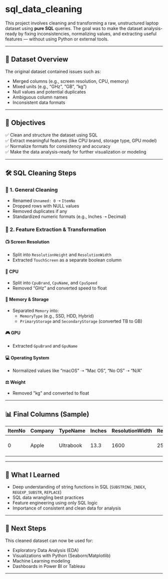 # sql_data_cleaning
This project involves cleaning and transforming a raw, unstructured laptop dataset using **pure SQL** queries. The goal was to make the dataset analysis-ready by fixing inconsistencies, normalizing values, and extracting useful features — without using Python or external tools.

---

## 📁 Dataset Overview

The original dataset contained issues such as:

- Merged columns (e.g., screen resolution, CPU, memory)
- Mixed units (e.g., “GHz”, “GB”, “kg”)
- Null values and potential duplicates
- Ambiguous column names
- Inconsistent data formats

---

## 🧠 Objectives

✅ Clean and structure the dataset using SQL  
✅ Extract meaningful features (like CPU brand, storage type, GPU model)  
✅ Normalize formats for consistency and accuracy  
✅ Make the data analysis-ready for further visualization or modeling  

---

## 🛠️ SQL Cleaning Steps

### 🔹 1. General Cleaning
- Renamed `Unnamed: 0` ➝ `ItemNo`
- Dropped rows with NULL values
- Removed duplicates if any
- Standardized numeric formats (e.g., Inches ➝ Decimal)

### 🔹 2. Feature Extraction & Transformation

#### 📺 **Screen Resolution**
- Split into `ResolutionHeight` and `ResolutionWidth`
- Extracted `TouchScreen` as a separate boolean column

#### 🧠 **CPU**
- Split into `CpuBrand`, `CpuName`, and `CpuSpeed`
- Removed “GHz” and converted speed to float

#### 💾 **Memory & Storage**
- Separated `Memory` into:
  - `MemoryType` (e.g., SSD, HDD, Hybrid)
  - `PrimaryStorage` and `SecondaryStorage` (converted TB to GB)
  
#### 🎮 **GPU**
- Extracted `GpuBrand` and `GpuName`

#### 💻 **Operating System**
- Normalized values like “macOS” ➝ “Mac OS”, “No OS” ➝ “N/A”

#### ⚖️ **Weight**
- Removed "kg" and converted to float

---

## 📊 Final Columns (Sample)

| ItemNo | Company | TypeName | Inches | ResolutionWidth | ResolutionHeight | TouchScreen | CpuBrand | CpuName | CpuSpeed | Ram | MemoryType | PrimaryStorage | SecondaryStorage | GpuBrand | GpuName | OpSys | Weight | Price |
|--------|---------|----------|--------|------------------|------------------|--------------|-----------|---------|-----------|-----|-------------|----------------|------------------|-----------|----------|--------|--------|--------|
| 0      | Apple   | Ultrabook| 13.3   | 1600             | 2560             | No           | Intel     | Core i5 | 2.3       | 8   | SSD         | 128            | 0                | Intel     | Iris Plus Graphics 640 | Mac OS | 1.37   | 71378.68 |

---

## 🧠 What I Learned

- Deep understanding of string functions in SQL (`SUBSTRING_INDEX`, `REGEXP_SUBSTR`, `REPLACE`)
- SQL data wrangling best practices
- Feature engineering using only SQL logic
- Importance of consistent and clean data for analysis

---

## 📌 Next Steps

This cleaned dataset can now be used for:
- Exploratory Data Analysis (EDA)
- Visualizations with Python (Seaborn/Matplotlib)
- Machine Learning modeling
- Dashboards in Power BI or Tableau

---
